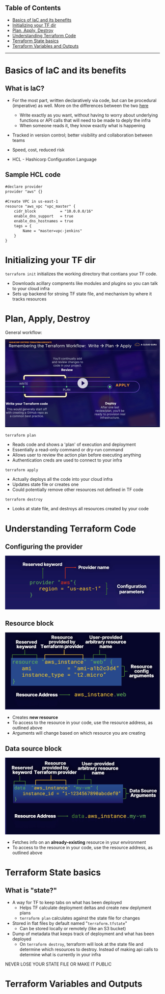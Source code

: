## Table of Contents
- [Basics of IaC and its benefits](#basics-of-iac-and-its-benefits)
- [Initializing your TF dir](#initializing-your-tf-dir)
- [Plan, Apply, Destroy](#plan-apply-destroy)
- [Understanding Terraform Code](#understanding-terraform-code)
- [Terraform State basics](#terraform-state-basics)
- [Terraform Variables and Outputs](#terraform-variables-and-outputs)

---

# Basics of IaC and its benefits

## What is IaC?

- For the most part, written declaratively via code, but can be procedural (imperative) as well. More on the differences between the two [here](https://stackoverflow.com/questions/1619834/what-is-the-difference-between-declarative-and-procedural-programming-paradigms#:~:text=Declarative%20programming%20is%20where%20you,steps%20to%20produce%20the%20result.)

  - Write exactly as you want, without having to worry about underlying functions or API calls that will need to be made to deply the infra
  - When someone reads it, they know exactly what is happening

- Tracked in version control; better visibility and collaboration between teams
- Speed, cost, reduced risk
- HCL - Hashicorp Configuration Language

## Sample HCL code

```hcl
#declare provider
provider "aws" {}

#Create VPC in us-east-1
resource "aws_vpc "vpc_master" {
    cidr_block           = "10.0.0.0/16"
    enable_dns_support   = true
    enable_dns_hostnames = true
    tags = {
        Name = "master=vpc-jenkins"
    }
}
```

# Initializing your TF dir
`terraform init` initializes the working directory that contians your TF code.

- Downloads acillary compnents like modules and plugins so you can talk to your cloud infra
- Sets up backend for stroing TF state file, and mechanism by where it tracks resources

# Plan, Apply, Destroy
General workflow: 

![image info](./assets/tf_workflow.png)

`terraform plan`

 - Reads code and shows a 'plan' of execution and deployment
 - Essentially a read-only command or dry-run command
 - Allows user to review the action plan before executing anything
 - Authentication creds are used to connect to your infra

`terraform apply`

- Actually deploys all the code into your cloud infra
- Updates state file or creates one
- Could potentially remove other resources not defined in TF code

`terraform destroy`

- Looks at state file, and destroys all resources created by your code

# Understanding Terraform Code

## Configuring the provider

![image info](./assets/provider.png)

## Resource block

![image info](./assets/resource_block.png)

- Creates **new resource**
- To access to the resource in your code, use the resource address, as outlined above
- Arguments will change based on which resource you are creating

## Data source block

![image info](./assets/data_source.png)

- Fetches info on an **already-existing** resource in your environment
- To access to the resource in your code, use the resource address, as outlined above

# Terraform State basics

## What is "state?"
- A way for TF to keep tabs on what has been deployed
  - Helps TF calculate deployment deltas and create new deplyment plans
  - `terraform plan` calculates against the state file for changes
- Stored in flat files by default named "`terraform.tfstate`"
  - Can be stored locally or remotely (like an S3 bucket)
- Dump of metadata that keeps track of deployment and what has been deployed
  - On `terraform destroy`, terraform will look at the state file and determine which resources to destroy. Instead of making api calls to determine what is currently in your infra

NEVER LOSE YOUR STATE FILE OR MAKE IT PUBLIC

# Terraform Variables and Outputs

